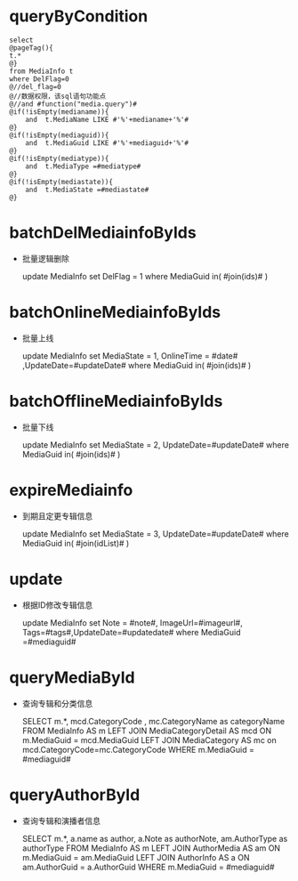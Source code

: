 queryByCondition
===


    select 
    @pageTag(){
    t.*
    @}
    from MediaInfo t
    where DelFlag=0 
    @//del_flag=0 
    @//数据权限，该sql语句功能点  
    @//and #function("media.query")#
    @if(!isEmpty(medianame)){
        and  t.MediaName LIKE #'%'+medianame+'%'#
    @}
    @if(!isEmpty(mediaguid)){
        and  t.MediaGuid LIKE #'%'+mediaguid+'%'#
    @}
    @if(!isEmpty(mediatype)){
        and  t.MediaType =#mediatype#
    @}
    @if(!isEmpty(mediastate)){
        and  t.MediaState =#mediastate#
    @}
    
    
    

batchDelMediainfoByIds
===

* 批量逻辑删除

    update MediaInfo set DelFlag = 1 where MediaGuid  in( #join(ids)# )
    

batchOnlineMediainfoByIds
===

* 批量上线

    update MediaInfo set MediaState = 1, OnlineTime = #date# ,UpdateDate=#updateDate# where MediaGuid  in( #join(ids)# )
    
    
batchOfflineMediainfoByIds
===

* 批量下线

    update MediaInfo set MediaState = 2, UpdateDate=#updateDate# where MediaGuid  in( #join(ids)# )
    
    
expireMediainfo
===
* 到期且定更专辑信息

    update MediaInfo set MediaState = 3, UpdateDate=#updateDate# where MediaGuid  in( #join(idList)# )
 
 
update
===
  * 根据ID修改专辑信息
  
      update MediaInfo set Note = #note#,  ImageUrl=#imageurl#, Tags=#tags#,UpdateDate=#updatedate# where MediaGuid =#mediaguid#
      
   
      
queryMediaById  
===         
   * 查询专辑和分类信息  
     
      SELECT
      	m.*,
      	mcd.CategoryCode ,
      	mc.CategoryName as categoryName
      FROM
      	MediaInfo AS m
      	LEFT JOIN MediaCategoryDetail AS mcd ON m.MediaGuid = mcd.MediaGuid 
      	LEFT JOIN MediaCategory AS mc  on mcd.CategoryCode=mc.CategoryCode
      WHERE
      	m.MediaGuid = #mediaguid#
      	
 
      	
queryAuthorById
===
   * 查询专辑和演播者信息  
   
       SELECT
        m.*,
        a.name as author,
        a.Note as authorNote,
        am.AuthorType as authorType 
       FROM
        MediaInfo AS m
        LEFT JOIN AuthorMedia AS am ON m.MediaGuid = am.MediaGuid
        LEFT JOIN AuthorInfo AS a ON am.AuthorGuid = a.AuthorGuid
       WHERE
        m.MediaGuid = #mediaguid#	
        

